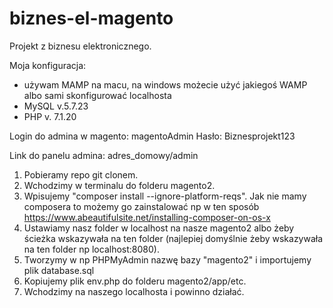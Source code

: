 # biznes-el-magento
Projekt z biznesu elektronicznego.

Moja konfiguracja:
- używam MAMP na macu, na windows możecie użyć jakiegoś WAMP albo sami skonfigurować localhosta
- MySQL v.5.7.23
- PHP v. 7.1.20

Login do admina w magento: magentoAdmin
Hasło: Biznesprojekt123

Link do panelu admina: adres_domowy/admin


1. Pobieramy repo git clonem.
2. Wchodzimy w terminalu do folderu magento2.
3. Wpisujemy "composer install --ignore-platform-reqs". Jak nie mamy composera to możemy go zainstalować np w ten sposób
https://www.abeautifulsite.net/installing-composer-on-os-x
4. Ustawiamy nasz folder w localhost na nasze magento2 albo żeby ścieżka wskazywała na ten folder (najlepiej domyślnie żeby
wskazywała na ten folder np localhost:8080).
5. Tworzymy w np PHPMyAdmin nazwę bazy "magento2" i importujemy plik database.sql
6. Kopiujemy plik env.php do folderu magento2/app/etc.
7. Wchodzimy na naszego localhosta i powinno działać.
